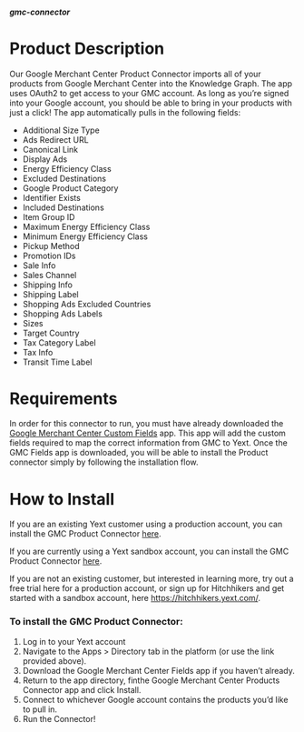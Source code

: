 ##### gmc-connector

# Product Description

Our Google Merchant Center Product Connector imports all of your products from Google Merchant Center into the Knowledge Graph. The app uses OAuth2 to get access to your GMC account. As long as you’re signed into your Google account, you should be able to bring in your products with just a click! The app automatically pulls in the following fields:

- Additional Size Type
- Ads Redirect URL
- Canonical Link
- Display Ads
- Energy Efficiency Class
- Excluded Destinations
- Google Product Category
- Identifier Exists
- Included Destinations 
- Item Group ID
- Maximum Energy Efficiency Class
- Minimum Energy Efficiency Class
- Pickup Method
- Promotion IDs
- Sale Info
- Sales Channel
- Shipping Info
- Shipping Label
- Shopping Ads Excluded Countries
- Shopping Ads Labels
- Sizes
- Target Country
- Tax Category Label
- Tax Info
- Transit Time Label


# Requirements

In order for this connector to run, you must have already downloaded the [Google Merchant Center Custom Fields](https://www.yext.com/s/me/apps/66448) app. This app will add the custom fields required to map the correct information from GMC to Yext. Once the GMC Fields app is downloaded, you will be able to install the Product connector simply by following the installation flow.

# How to Install

If you are an existing Yext customer using a production account, you can install the GMC Product Connector [here](https://www.yext.com/s/me/apps/57720).

If you are currently using a Yext sandbox account, you can install the GMC Product Connector [here](https://sandbox.yext.com/s/me/apps/121701).

If you are not an existing customer, but interested in learning more, try out a free trial here for a production account, or sign up for Hitchhikers and get started with a sandbox account, here <https://hitchhikers.yext.com/>. 

### To install the GMC Product Connector:


1. Log in to your Yext account
2. Navigate to the Apps > Directory tab in the platform (or use the link provided above).
3. Download the Google Merchant Center Fields app if you haven’t already.
4. Return to the app directory, finthe Google Merchant Center Products Connector app and click Install.
5. Connect to whichever Google account contains the products you’d like to pull in.
6. Run the Connector!


